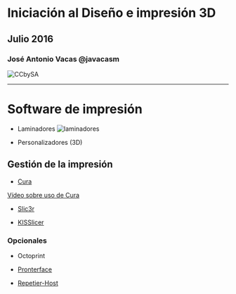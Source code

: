 # Iniciación al Diseño e impresión 3D

## Julio  2016

### José Antonio Vacas @javacasm
![CCbySA](imagenes/CCbySQ_88x31.png)

* * *

# Software de impresión

* Laminadores
![laminadores](http://tr3sdland.com/wp-content/uploads/2012/12/fillDensity.png)

* Personalizadores (3D)


## Gestión de la impresión

* [Cura](http://ultimaker.com/software)

[Vídeo sobre uso de Cura](https://www.youtube.com/watch?v=2ElFWTCIAAo)

* [Slic3r](https://www.youtube.com/watch?v=tlv_MOkPG54)

* [KISSlicer](http://kisslicer.com/)


### Opcionales

* Octoprint

* [Pronterface](http://koti.kapsi.fi/~kliment/printrun/)
* [Repetier-Host](http://www.repetier.com/download/)
